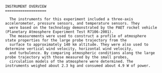 
 
    INSTRUMENT OVERVIEW
    ===================
 
      The instruments for this experiment included a three-axis accelerometer, pressure sensors, and temperature sensors. They 
      were based on the technology demonstrated by the PAET rocket vehicle (Planetary Atmosphere Experiment Test R7106-2001). 
      The measurements were used to construct a profile of atmosphere state properties for the large probe trajectory from the 
      surface to approximately 140 km altitude. They were also used to determine vertical wind velocity, horizontal wind velocity, 
      and turbulence. By comparing atmospheric conditions along the large probe trajectory with those measured by the small probes, 
      circulation models of the atmosphere were determined. The instruments weighed about 2.3 kg and consumed about 4.9 W of power.
      
        